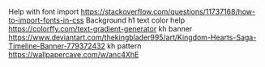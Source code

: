 Help with font import <https://stackoverflow.com/questions/11737168/how-to-import-fonts-in-css>
Background h1 text color help <https://colorffy.com/text-gradient-generator>
kh banner https://www.deviantart.com/thekingblader995/art/Kingdom-Hearts-Saga-Timeline-Banner-779372432
kh pattern <https://wallpapercave.com/w/anc4XhE>
